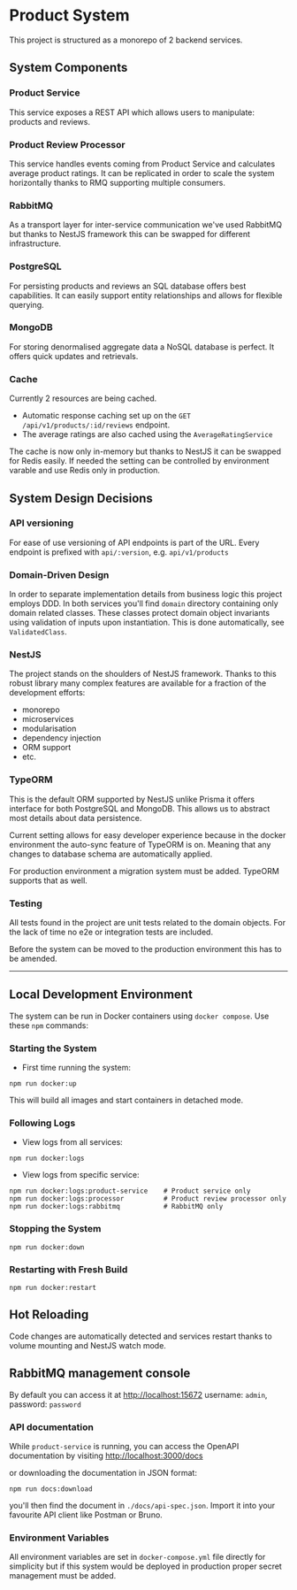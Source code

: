 # Product System

This project is structured as a monorepo of 2 backend services.

## System Components

### Product Service

This service exposes a REST API which allows users to manipulate: products and reviews.

### Product Review Processor

This service handles events coming from Product Service and calculates average
product ratings. It can be replicated in order to scale the system horizontally
thanks to RMQ supporting multiple consumers.

### RabbitMQ

As a transport layer for inter-service communication we've used RabbitMQ but
thanks to NestJS framework this can be swapped for different infrastructure.

### PostgreSQL

For persisting products and reviews an SQL database offers best capabilities. It
can easily support entity relationships and allows for flexible querying.

### MongoDB

For storing denormalised aggregate data a NoSQL database is perfect. It offers
quick updates and retrievals.

### Cache

Currently 2 resources are being cached.

- Automatic response caching set up on the `GET /api/v1/products/:id/reviews` endpoint.
- The average ratings are also cached using the `AverageRatingService`

The cache is now only in-memory but thanks to NestJS it can be swapped for Redis easily.
If needed the setting can be controlled by environment varable and use Redis
only in production.

## System Design Decisions

### API versioning

For ease of use versioning of API endpoints is part of the URL. Every endpoint is prefixed
with `api/:version`, e.g. `api/v1/products`

### Domain-Driven Design

In order to separate implementation details from business logic this project employs DDD.
In both services you'll find `domain` directory containing only domain related classes.
These classes protect domain object invariants using validation of inputs upon instantiation.
This is done automatically, see `ValidatedClass`.

### NestJS

The project stands on the shoulders of NestJS framework. Thanks to this robust library
many complex features are available for a fraction of the development efforts:

- monorepo
- microservices
- modularisation
- dependency injection
- ORM support
- etc.

### TypeORM

This is the default ORM supported by NestJS unlike Prisma it offers interface for both
PostgreSQL and MongoDB. This allows us to abstract most details about data persistence.

Current setting allows for easy developer experience because in the docker environment
the auto-sync feature of TypeORM is on. Meaning that any changes to database schema
are automatically applied.

For production environment a migration system must be added. TypeORM supports that as well.

### Testing

All tests found in the project are unit tests related to the domain objects.
For the lack of time no e2e or integration tests are included.

Before the system can be moved to the production environment this has to be amended.

---

## Local Development Environment

The system can be run in Docker containers using `docker compose`. Use these
`npm` commands:

### Starting the System

- First time running the system:

```shell
npm run docker:up
```

This will build all images and start containers in detached mode.

### Following Logs

- View logs from all services:

```shell
npm run docker:logs
```

- View logs from specific service:

```shell
npm run docker:logs:product-service    # Product service only
npm run docker:logs:processor          # Product review processor only
npm run docker:logs:rabbitmq           # RabbitMQ only
```

### Stopping the System

```shell
npm run docker:down
```

### Restarting with Fresh Build

```shell
npm run docker:restart
```

## Hot Reloading

Code changes are automatically detected and services restart thanks to volume
mounting and NestJS watch mode.

## RabbitMQ management console

By default you can access it at [http://localhost:15672](http://localhost:15672)
username: `admin`, password: `password`

### API documentation

While `product-service` is running, you can access the OpenAPI documentation by
visiting [http://localhost:3000/docs](http://localhost:3000/docs)

or downloading the documentation in JSON format:

```shell
npm run docs:download
```

you'll then find the document in `./docs/api-spec.json`. Import it into your
favourite API client like Postman or Bruno.

### Environment Variables

All environment variables are set in `docker-compose.yml` file directly for
simplicity but if this system would be deployed in production proper secret
management must be added.
